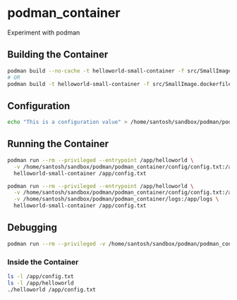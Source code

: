 # podman_container
Experiment with podman

## Building the Container
```sh
podman build --no-cache -t helloworld-small-container -f src/SmallImage.dockerfile .
# OR
podman build -t helloworld-small-container -f src/SmallImage.dockerfile .
```

## Configuration
```sh
echo "This is a configuration value" > /home/santosh/sandbox/podman/podman_container/config/config.txt
```

## Running the Container
```sh
podman run --rm --privileged --entrypoint /app/helloworld \
  -v /home/santosh/sandbox/podman/podman_container/config/config.txt:/app/config.txt \
  helloworld-small-container /app/config.txt
```

```sh
podman run --rm --privileged --entrypoint /app/helloworld \
  -v /home/santosh/sandbox/podman/podman_container/config/config.txt:/app/config.txt \
  -v /home/santosh/sandbox/podman/podman_container/logs:/app/logs \
  helloworld-small-container /app/config.txt
```

## Debugging
```sh
podman run --rm --privileged -v /home/santosh/sandbox/podman/podman_container/config/config.txt:/app/config.txt -it helloworld-small-container sh
```

### Inside the Container
```sh
ls -l /app/config.txt
ls -l /app/helloworld
./helloworld /app/config.txt
```
